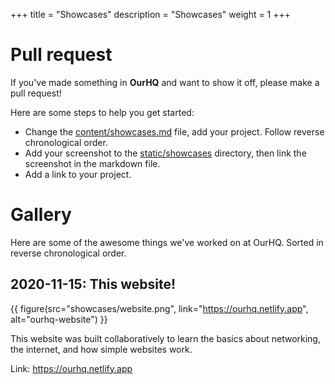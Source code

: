 +++
title = "Showcases"
description = "Showcases"
weight = 1
+++

# Pull request

If you've made something in **OurHQ** and want to show it off, please make a pull request!

Here are some steps to help you get started:

- Change the [content/showcases.md](https://github.com/ourhq/website/blob/master/content/showcases.md) file, add your project.
  Follow reverse chronological order.
- Add your screenshot to the [static/showcases](https://github.com/ourhq/website/tree/master/static/showcases) directory, then link the screenshot in the markdown file.
- Add a link to your project.

# Gallery

Here are some of the awesome things we've worked on at OurHQ.
Sorted in reverse chronological order.

## 2020-11-15: This website!

{{ figure(src="showcases/website.png", link="https://ourhq.netlify.app", alt="ourhq-website") }}

This website was built collaboratively to learn the basics about networking, the
internet, and how simple websites work.

Link: <https://ourhq.netlify.app>
